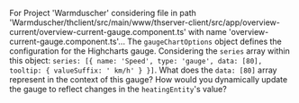 For Project 'Warmduscher' considering file in path 'Warmduscher/thclient/src/main/www/thserver-client/src/app/overview-current/overview-current-gauge.component.ts' with name 'overview-current-gauge.component.ts'... 
The `gaugeChartOptions` object defines the configuration for the Highcharts gauge.  Considering the `series` array within this object: `series: [{ name: 'Speed', type: 'gauge', data: [80], tooltip: { valueSuffix: ' km/h' } }]`. What does the `data: [80]` array represent in the context of this gauge? How would you dynamically update the gauge to reflect changes in the `heatingEntity`'s value?